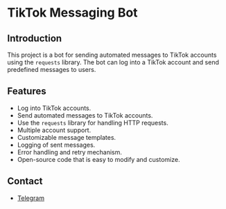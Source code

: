# TikTok Messaging Bot
## Introduction
This project is a bot for sending automated messages to TikTok accounts using the `requests` library. The bot can log into a TikTok account and send predefined messages to users.
## Features
- Log into TikTok accounts.
- Send automated messages to TikTok accounts.
- Use the `requests` library for handling HTTP requests.
- Multiple account support.
- Customizable message templates.
- Logging of sent messages.
- Error handling and retry mechanism.
- Open-source code that is easy to modify and customize.
## Contact
- [Telegram](https://t.me/SizaGod)
